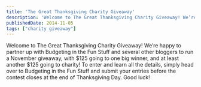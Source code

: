 ```yaml
---
title: 'The Great Thanksgiving Charity Giveaway'
description: 'Welcome to The Great Thanksgiving Charity Giveaway! We’re happy to partner up with Budgeting in the Fun Stuff and several other bloggers to run a November giveaway, with $125 going to one big winner, and at least another $125 going to charity!'
publishedDate: 2014-11-05
tags: ["charity giveaway"]
---
```


Welcome to The Great Thanksgiving Charity Giveaway! We’re happy to partner up with Budgeting in the Fun Stuff and several other bloggers to run a November giveaway, with $125 going to one big winner, and at least another $125 going to charity! To enter and learn all the details, simply head over to Budgeting in the Fun Stuff and submit your entries before the contest closes at the end of Thanksgiving Day. Good luck!